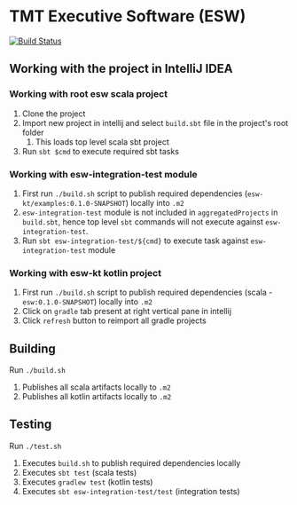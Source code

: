 TMT Executive Software (ESW)
=========================
[![Build Status](http://ec2-35-154-215-191.ap-south-1.compute.amazonaws.com:8080/job/esw-dev/badge/icon)](http://ec2-35-154-215-191.ap-south-1.compute.amazonaws.com:8080/job/esw-dev/)

## Working with the project in IntelliJ IDEA

### Working with root esw scala project
1. Clone the project
1. Import new project in intellij and select `build.sbt` file in the project's root folder
    1. This loads top level scala sbt project
1. Run `sbt $cmd` to execute required sbt tasks 

### Working with esw-integration-test module
1. First run `./build.sh` script to publish required dependencies (`esw-kt/examples:0.1.0-SNAPSHOT`) locally into `.m2`  
1. `esw-integration-test` module is not included in `aggregatedProjects` in `build.sbt`, hence top level `sbt` commands will not execute against `esw-integration-test`.
1. Run `sbt esw-integration-test/${cmd}` to execute task against `esw-integration-test` module

### Working with esw-kt kotlin project
1. First run `./build.sh` script to publish required dependencies (scala - `esw:0.1.0-SNAPSHOT`) locally into `.m2` 
1. Click on `gradle` tab present at right vertical pane in intellij
1. Click `refresh` button to reimport all gradle projects 

## Building
Run `./build.sh`
1. Publishes all scala artifacts locally to `.m2`
1. Publishes all kotlin artifacts locally to `.m2`

## Testing
Run `./test.sh`
1. Executes `build.sh` to publish required dependencies locally
1. Executes `sbt test` (scala tests)
1. Executes `gradlew test` (kotlin tests)
1. Executes `sbt esw-integration-test/test` (integration tests)
